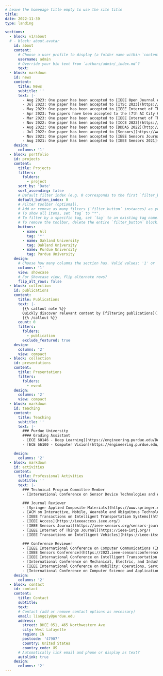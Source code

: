 ```yaml
---
# Leave the homepage title empty to use the site title
title:
date: 2022-11-30
type: landing

sections:
  - block: v1/about
  # - block: about.avatar
    id: about
    content:
      # Choose a user profile to display (a folder name within `content/authors/`)
      username: admin
      # Override your bio text from `authors/admin/_index.md`?
      text:
  - block: markdown
    id: news
    content:
      title: News
      subtitle: ''
      text: |-
        - Aug 2023: One paper has been accepted to [IEEE Open Journal of Instrumentation and Measurement](https://ieee-ims.org/publication/ieee-ojim/about).
        - Jul 2023: One paper has been accepted to [ITSC 2023](https://2023.ieee-itsc.org/).
        - May 2023: One paper has been accepted to [IEEE Internet of Things Journal](https://ieee-iotj.org/).
        - Apr 2023: Two papers have been accepted to the [7th AI City Challenge Workshop at CVPR 2023](https://www.aicitychallenge.org/). I am honored to have been invited as a speaker at [IV 2023 IoT in ITS Workshop](https://iot-in-its.github.io/iv2023) to present my work in federated learning.
        - Mar 2023: One paper has been accepted to [IEEE Internet of Things Journal](https://ieee-iotj.org/).
        - Nov 2022: One paper has been accepted to [ICCE 2023](https://icce.org/2023/).
        - Aug 2022: One paper has been accepted to [DDDAS 2022](http://1dddas.org/dddas2022). Our paper has been selected as an [issue cover](https://www.mdpi.com/1424-8220/22/15).
        - Jul 2022: One paper has been accepted to [Sensors](https://www.mdpi.com/journal/sensors).
        - Nov 2021: One paper has been accepted to [IEEE Sensors Journal](https://ieee-sensors.org/sensors-journal/).
        - Aug 2021: One paper has been accepted to [IEEE Sensors 2021](https://2021.ieee-sensorsconference.org/).
    design:
      columns: '1'
  - block: portfolio
    id: projects
    content:
      title: Projects
      filters:
        folders:
          - project
      sort_by: 'Date'
      sort_ascending: false
      # Default filter index (e.g. 0 corresponds to the first `filter_button` instance below).
      default_button_index: 0
      # Filter toolbar (optional).
      # Add or remove as many filters (`filter_button` instances) as you like.
      # To show all items, set `tag` to "*".
      # To filter by a specific tag, set `tag` to an existing tag name.
      # To remove the toolbar, delete the entire `filter_button` block.
      buttons:
        - name: All
          tag: '*'
        - name: Oakland University
          tag: Oakland University
        - name: Purdue University
          tag: Purdue University
    design:
      # Choose how many columns the section has. Valid values: '1' or '2'.
      columns: '1'
      view: showcase
      # For Showcase view, flip alternate rows?
      flip_alt_rows: false
  - block: collection
    id: publications
    content:
      title: Publications
      text: |-
        {{% callout note %}}
        Quickly discover relevant content by [filtering publications](./publication/).
        {{% /callout %}}
      count: 0
      filters:
        folders:
          - publication
        exclude_featured: true
    design:
      columns: '2'
      view: compact
  - block: collection
    id: presentations
    content:
      title: Presentations
      filters:
        folders:
          - event
    design:
      columns: '2'
      view: compact
  - block: markdown
    id: teaching
    content:
      title: Teaching
      subtitle: ''
      text: |-
        ### Purdue University
        #### Grading Assistant
        - [ECE 60146 - Deep Learning](https://engineering.purdue.edu/DeepLearn/) <span style="float: right;">Spring 2023</span>
        - [ECE 66100 - Computer Vision](https://engineering.purdue.edu/kak/computervision/) <span style="float: right;">Fall 2022</span>

    design:
      columns: '2'
  - block: markdown
    id: activities
    content:
      title: Professional Activities
      subtitle: ''
      text: |-
        ### Technical Program Committee Member
        - [International Conference on Sensor Device Technologies and Applications](https://www.iaria.org/conferences2023/SENSORDEVICES23.html) <span style="float: right;">2023</span>

        ### Journal Reviewer
        - [Springer Applied Composite Materials](https://www.springer.com/journal/10443)
        - [ACM on Interactive, Mobile, Wearable and Ubiquitous Technologies](https://dl.acm.org/journal/imwut)
        - [IEEE Transactions on Intelligent Transportation Systems](https://ieee-itss.org/pub/t-its/)
        - [IEEE Access](https://ieeeaccess.ieee.org/)
        - [IEEE Sensors Journal](https://ieee-sensors.org/sensors-journal/)
        - [IEEE Internet of Things Journal](https://ieee-iotj.org/)
        - [IEEE Transactions on Intelligent Vehicles](https://ieee-itss.org/pub/t-iv/)  

        ### Conference Reviewer
        - [IEEE International Conference on Computer Communications (INFOCOM)](https://infocom2024.ieee-infocom.org/) <span style="float: right;">2024</span>
        - [IEEE Sensors Conference](https://2023.ieee-sensorsconference.org/) <span style="float: right;">2023</span>
        - [IEEE International Conference on Intelligent Transportation Systems (ITSC)](https://2023.ieee-itsc.org/) <span style="float: right;">2023</span>
        - [International Conference on Mechanical, Electric, and Industrial Engineering (MEIE)](http://www.icmeie.com/) <span style="float: right;">2023</span>
        - [IEEE International Conference on Mobility: Operations, Services, and Technologies (MOST)](https://ieeemobility.org/MOST2023/) <span style="float: right;">2023</span>
        - [International Conference on Computer Science and Application Engineering (CSAE)](https://dl.acm.org/conference/csae) <span style="float: right;">2022</span>
    design:
      columns: '2'
  - block: contact
    id: contact
    content:
      title: Contact
      subtitle:
      text: 
      # Contact (add or remove contact options as necessary)
      email: liangqiy@purdue.edu
      address:
        street: BHEE 051, 465 Northwestern Ave
        city: West Lafayette
        region: IN
        postcode: '47907'
        country: United States
        country_code: US
      # Automatically link email and phone or display as text?
      autolink: true
    design:
      columns: '2'
---
```


